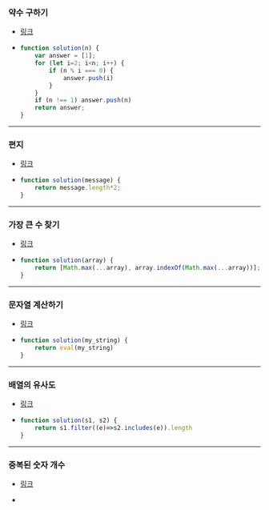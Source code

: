 ### 약수 구하기

- [링크](https://school.programmers.co.kr/learn/courses/30/lessons/120897)

- ```javascript
  function solution(n) {
      var answer = [1];
      for (let i=2; i<n; i++) {
          if (n % i === 0) {
              answer.push(i)
          }
      }
      if (n !== 1) answer.push(n)
      return answer;
  }
  ```

---

### 편지

- [링크](https://school.programmers.co.kr/learn/courses/30/lessons/120898)  

- ```javascript
  function solution(message) {
      return message.length*2;
  }
  ```

---

### 가장 큰 수 찾기

- [링크](https://school.programmers.co.kr/learn/courses/30/lessons/120899)

- ```javascript
  function solution(array) {
      return [Math.max(...array), array.indexOf(Math.max(...array))];
  }
  ```

---

### 문자열 계산하기

- [링크](https://school.programmers.co.kr/learn/courses/30/lessons/120902)

- ```javascript
  function solution(my_string) {
      return eval(my_string)
  }
  ```

---

### 배열의 유사도

- [링크](https://school.programmers.co.kr/learn/courses/30/lessons/120903)

- ```javascript
  function solution(s1, s2) {
      return s1.filter((e)=>s2.includes(e)).length
  }
  ```

---

### 중복된 숫자 개수

- [링크](https://school.programmers.co.kr/learn/courses/30/lessons/120583)

- ```javascript
  
  ```
